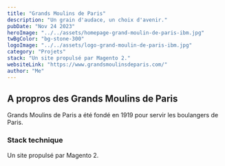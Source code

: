 ```yaml
---
title: "Grands Moulins de Paris"
description: "Un grain d'audace, un choix d'avenir."
pubDate: "Nov 24 2023"
heroImage: "../../assets/homepage-grand-moulin-de-paris-ibm.jpg"
twBgColor: "bg-stone-300"
logoImage: "../../assets/logo-grand-moulin-de-paris-ibm.jpg"
category: "Projets"
stack: "Un site propulsé par Magento 2."
websiteLink: "https://www.grandsmoulinsdeparis.com/"
author: "Me"
---
```


## A propros des Grands Moulins de Paris

Grands Moulins de Paris a été fondé en 1919 pour servir les boulangers de Paris.

### Stack technique

Un site propulsé par Magento 2.
